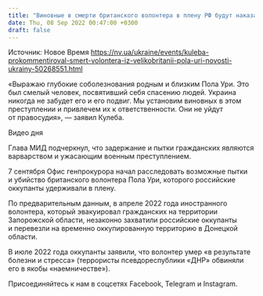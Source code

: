 ```yaml
---
title: "Виновные в смерти британского волонтера в плену РФ будут наказаны — Кулеба"
date: Thu, 08 Sep 2022 00:47:00 +0300
draft: false
---
```

Источник: Новое Время https://nv.ua/ukraine/events/kuleba-prokommentiroval-smert-volontera-iz-velikobritanii-pola-uri-novosti-ukrainy-50268551.html


«Выражаю глубокие соболезнования родным и близким Пола Ури. Это был смелый человек, посвятивший себя спасению людей. Украина никогда не забудет его и его подвиг. Мы установим виновных в этом преступлении и привлечем их к ответственности. Они не уйдут от правосудия», — заявил Кулеба.

 Видео дня   

Глава МИД подчеркнул, что задержание и пытки гражданских являются варварством и ужасающим военным преступлением.

7 сентября Офис генпрокурора начал расследовать возможные пытки и убийство британского волонтера Пола Ури, которого российские оккупанты удерживали в плену.

По предварительным данным, в апреле 2022 года иностранного волонтера, который эвакуировал гражданских на территории Запорожской области, незаконно захватили российские оккупанты и перевезли на временно оккупированную территорию в Донецкой области.

В июле 2022 года оккупанты заявили, что волонтер умер «в результате болезни и стресса» (террористы псевдореспублики «ДНР» обвиняли его в якобы «наемничестве»).

Присоединяйтесь к нам в соцсетях Facebook, Telegram и Instagram.
